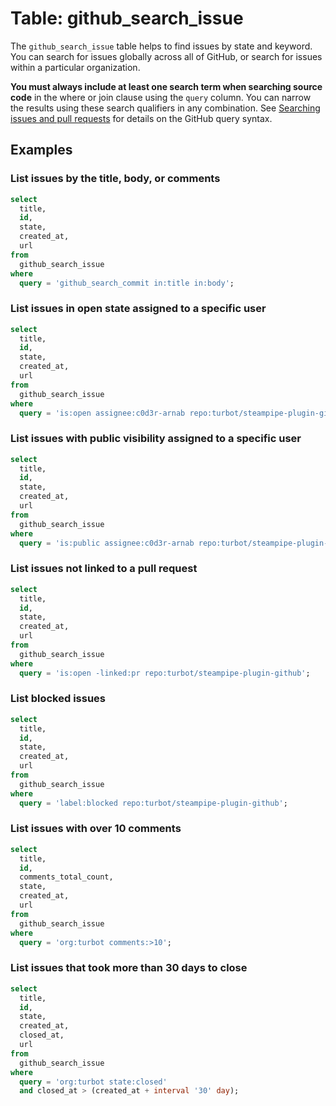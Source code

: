 # Table: github_search_issue

The `github_search_issue` table helps to find issues by state and keyword. You can search for issues globally across all of GitHub, or search for issues within a particular organization.

 **You must always include at least one search term when searching source code** in the where or join clause using the `query` column. You can narrow the results using these search qualifiers in any combination. See [Searching issues and pull requests](https://docs.github.com/search-github/searching-on-github/searching-issues-and-pull-requests) for details on the GitHub query syntax.

## Examples

### List issues by the title, body, or comments

```sql
select
  title,
  id,
  state,
  created_at,
  url
from
  github_search_issue
where
  query = 'github_search_commit in:title in:body';
```

### List issues in open state assigned to a specific user

```sql
select
  title,
  id,
  state,
  created_at,
  url
from
  github_search_issue
where
  query = 'is:open assignee:c0d3r-arnab repo:turbot/steampipe-plugin-github';
```

### List issues with public visibility assigned to a specific user

```sql
select
  title,
  id,
  state,
  created_at,
  url
from
  github_search_issue
where
  query = 'is:public assignee:c0d3r-arnab repo:turbot/steampipe-plugin-github';
```

### List issues not linked to a pull request

```sql
select
  title,
  id,
  state,
  created_at,
  url
from
  github_search_issue
where
  query = 'is:open -linked:pr repo:turbot/steampipe-plugin-github';
```

### List blocked issues

```sql
select
  title,
  id,
  state,
  created_at,
  url
from
  github_search_issue
where
  query = 'label:blocked repo:turbot/steampipe-plugin-github';
```

### List issues with over 10 comments

```sql
select
  title,
  id,
  comments_total_count,
  state,
  created_at,
  url
from
  github_search_issue
where
  query = 'org:turbot comments:>10';
```

### List issues that took more than 30 days to close

```sql
select
  title,
  id,
  state,
  created_at,
  closed_at,
  url
from
  github_search_issue
where
  query = 'org:turbot state:closed'
  and closed_at > (created_at + interval '30' day);
```
